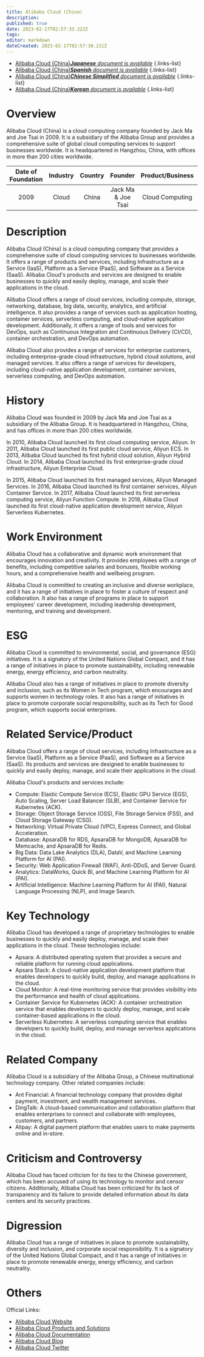```yaml
---
title: Alibaba Cloud (China)
description: 
published: true
date: 2023-02-17T02:57:33.222Z
tags: 
editor: markdown
dateCreated: 2023-02-17T02:57:30.211Z
---
```


- [Alibaba Cloud (China)***Japanese** document is available*](/ja/Knowledge-base/Dictionary/Company/alibaba-cloud-china)
{.links-list}
- [Alibaba Cloud (China)***Spanish** document is available*](/es/Knowledge-base/Dictionary/Company/alibaba-cloud-china)
{.links-list}
- [Alibaba Cloud (China)***Chinese Simplified** document is available*](/zh/Knowledge-base/Dictionary/Company/alibaba-cloud-china)
{.links-list}
- [Alibaba Cloud (China)***Korean** document is available*](/ko/Knowledge-base/Dictionary/Company/alibaba-cloud-china)
{.links-list}

  
# Overview

Alibaba Cloud (China) is a cloud computing company founded by Jack Ma and Joe Tsai in 2009. It is a subsidiary of the Alibaba Group and provides a comprehensive suite of global cloud computing services to support businesses worldwide. It is headquartered in Hangzhou, China, with offices in more than 200 cities worldwide.

| Date of Foundation | Industry | Country | Founder | Product/Business | Number of Employees | Location of Headquarters | Company Website |
| :----------------: | :------: | :-----: | :-----: | :--------------: | :-----------------: | :--------------------: | :---------------: |
|      2009          |  Cloud   |  China  | Jack Ma & Joe Tsai |   Cloud Computing  |      Over 20,000      |      Hangzhou       |  https://www.alibabacloud.com/  |

# Description

Alibaba Cloud (China) is a cloud computing company that provides a comprehensive suite of cloud computing services to businesses worldwide. It offers a range of products and services, including Infrastructure as a Service (IaaS), Platform as a Service (PaaS), and Software as a Service (SaaS). Alibaba Cloud's products and services are designed to enable businesses to quickly and easily deploy, manage, and scale their applications in the cloud.

Alibaba Cloud offers a range of cloud services, including compute, storage, networking, database, big data, security, analytics, and artificial intelligence. It also provides a range of services such as application hosting, container services, serverless computing, and cloud-native application development. Additionally, it offers a range of tools and services for DevOps, such as Continuous Integration and Continuous Delivery (CI/CD), container orchestration, and DevOps automation.

Alibaba Cloud also provides a range of services for enterprise customers, including enterprise-grade cloud infrastructure, hybrid cloud solutions, and managed services. It also offers a range of services for developers, including cloud-native application development, container services, serverless computing, and DevOps automation.

# History

Alibaba Cloud was founded in 2009 by Jack Ma and Joe Tsai as a subsidiary of the Alibaba Group. It is headquartered in Hangzhou, China, and has offices in more than 200 cities worldwide.

In 2010, Alibaba Cloud launched its first cloud computing service, Aliyun. In 2011, Alibaba Cloud launched its first public cloud service, Aliyun ECS. In 2013, Alibaba Cloud launched its first hybrid cloud solution, Aliyun Hybrid Cloud. In 2014, Alibaba Cloud launched its first enterprise-grade cloud infrastructure, Aliyun Enterprise Cloud.

In 2015, Alibaba Cloud launched its first managed services, Aliyun Managed Services. In 2016, Alibaba Cloud launched its first container services, Aliyun Container Service. In 2017, Alibaba Cloud launched its first serverless computing service, Aliyun Function Compute. In 2018, Alibaba Cloud launched its first cloud-native application development service, Aliyun Serverless Kubernetes.

# Work Environment

Alibaba Cloud has a collaborative and dynamic work environment that encourages innovation and creativity. It provides employees with a range of benefits, including competitive salaries and bonuses, flexible working hours, and a comprehensive health and wellbeing program.

Alibaba Cloud is committed to creating an inclusive and diverse workplace, and it has a range of initiatives in place to foster a culture of respect and collaboration. It also has a range of programs in place to support employees' career development, including leadership development, mentoring, and training and development.

# ESG

Alibaba Cloud is committed to environmental, social, and governance (ESG) initiatives. It is a signatory of the United Nations Global Compact, and it has a range of initiatives in place to promote sustainability, including renewable energy, energy efficiency, and carbon neutrality.

Alibaba Cloud also has a range of initiatives in place to promote diversity and inclusion, such as its Women in Tech program, which encourages and supports women in technology roles. It also has a range of initiatives in place to promote corporate social responsibility, such as its Tech for Good program, which supports social enterprises.

# Related Service/Product

Alibaba Cloud offers a range of cloud services, including Infrastructure as a Service (IaaS), Platform as a Service (PaaS), and Software as a Service (SaaS). Its products and services are designed to enable businesses to quickly and easily deploy, manage, and scale their applications in the cloud.

Alibaba Cloud's products and services include:

* Compute: Elastic Compute Service (ECS), Elastic GPU Service (EGS), Auto Scaling, Server Load Balancer (SLB), and Container Service for Kubernetes (ACK).
* Storage: Object Storage Service (OSS), File Storage Service (FSS), and Cloud Storage Gateway (CSG).
* Networking: Virtual Private Cloud (VPC), Express Connect, and Global Acceleration.
* Database: ApsaraDB for RDS, ApsaraDB for MongoDB, ApsaraDB for Memcache, and ApsaraDB for Redis.
* Big Data: Data Lake Analytics (DLA), DataV, and Machine Learning Platform for AI (PAI).
* Security: Web Application Firewall (WAF), Anti-DDoS, and Server Guard.
* Analytics: DataWorks, Quick BI, and Machine Learning Platform for AI (PAI).
* Artificial Intelligence: Machine Learning Platform for AI (PAI), Natural Language Processing (NLP), and Image Search.

# Key Technology

Alibaba Cloud has developed a range of proprietary technologies to enable businesses to quickly and easily deploy, manage, and scale their applications in the cloud. These technologies include:

* Apsara: A distributed operating system that provides a secure and reliable platform for running cloud applications.
* Apsara Stack: A cloud-native application development platform that enables developers to quickly build, deploy, and manage applications in the cloud.
* Cloud Monitor: A real-time monitoring service that provides visibility into the performance and health of cloud applications.
* Container Service for Kubernetes (ACK): A container orchestration service that enables developers to quickly deploy, manage, and scale container-based applications in the cloud.
* Serverless Kubernetes: A serverless computing service that enables developers to quickly build, deploy, and manage serverless applications in the cloud.

# Related Company

Alibaba Cloud is a subsidiary of the Alibaba Group, a Chinese multinational technology company. Other related companies include:

* Ant Financial: A financial technology company that provides digital payment, investment, and wealth management services.
* DingTalk: A cloud-based communication and collaboration platform that enables enterprises to connect and collaborate with employees, customers, and partners.
* Alipay: A digital payment platform that enables users to make payments online and in-store.

# Criticism and Controversy

Alibaba Cloud has faced criticism for its ties to the Chinese government, which has been accused of using its technology to monitor and censor citizens. Additionally, Alibaba Cloud has been criticized for its lack of transparency and its failure to provide detailed information about its data centers and its security practices.

# Digression

Alibaba Cloud has a range of initiatives in place to promote sustainability, diversity and inclusion, and corporate social responsibility. It is a signatory of the United Nations Global Compact, and it has a range of initiatives in place to promote renewable energy, energy efficiency, and carbon neutrality.

# Others

Official Links:

* [Alibaba Cloud Website](https://www.alibabacloud.com/)
* [Alibaba Cloud Products and Solutions](https://www.alibabacloud.com/products)
* [Alibaba Cloud Documentation](https://www.alibabacloud.com/help/doc-detail/50482.htm)
* [Alibaba Cloud Blog](https://www.alibabacloud.com/blog)
* [Alibaba Cloud Twitter](https://twitter.com/AlibabaCloud)